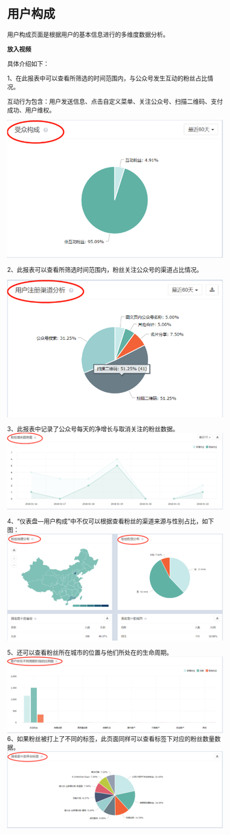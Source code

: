 # 用户构成

用户构成页面是根据用户的基本信息进行的多维度数据分析。

**放入视频**

具体介绍如下：

1、在此报表中可以查看所筛选的时间范围内，与公众号发生互动的粉丝占比情况。

互动行为包含：用户发送信息、点击自定义菜单、关注公众号、扫描二维码、支付成功、用户维权。

![](/assets/1516589081%281%29.png)

2、此报表可以查看所筛选时间范围内，粉丝关注公众号的渠道占比情况。

![](/assets/1516342408%281%29.png)

3、此报表中记录了公众号每天的净增长与取消关注的粉丝数据。![](/assets/1516588591%281%29.png)

4、“仪表盘—用户构成”中不仅可以根据查看粉丝的渠道来源与性别占比，如下图：![](/assets/1516344220%281%29.png)

5、还可以查看粉丝所在城市的位置与他们所处在的生命周期。![](/assets/1516344273%281%29.png)6、如果粉丝被打上了不同的标签，此页面同样可以查看标签下对应的粉丝数量数据。![](/assets/1516343890%281%29.png)

